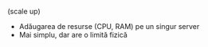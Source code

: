(scale up)
- Adăugarea de resurse (CPU, RAM) pe un singur server
- Mai simplu, dar are o limită fizică

